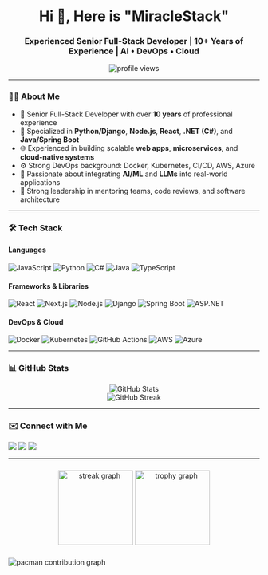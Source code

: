 <h1 align="center">Hi 👋, Here is "MiracleStack" </h1>
<h3 align="center">Experienced Senior Full-Stack Developer | 10+ Years of Experience | AI • DevOps • Cloud</h3>

<p align="center">
  <img src="https://komarev.com/ghpvc/?username=miraclestack83&label=Profile%20views&color=0e75b6&style=flat" alt="profile views" />
</p>

---

### 👨‍💻 About Me

- 💼 Senior Full-Stack Developer with over **10 years** of professional experience
- 🔧 Specialized in **Python/Django**, **Node.js**, **React**, **.NET (C#)**, and **Java/Spring Boot**
- 🌐 Experienced in building scalable **web apps**, **microservices**, and **cloud-native systems**
- ⚙️ Strong DevOps background: Docker, Kubernetes, CI/CD, AWS, Azure
- 🤖 Passionate about integrating **AI/ML** and **LLMs** into real-world applications
- 📢 Strong leadership in mentoring teams, code reviews, and software architecture

---

### 🛠️ Tech Stack

#### Languages

![JavaScript](https://img.shields.io/badge/-JavaScript-F7DF1E?style=flat&logo=javascript&logoColor=black)
![Python](https://img.shields.io/badge/-Python-3776AB?style=flat&logo=python&logoColor=white)
![C#](https://img.shields.io/badge/-C%23-239120?style=flat&logo=c-sharp&logoColor=white)
![Java](https://img.shields.io/badge/-Java-007396?style=flat&logo=java&logoColor=white)
![TypeScript](https://img.shields.io/badge/-TypeScript-3178C6?style=flat&logo=typescript&logoColor=white)

#### Frameworks & Libraries

![React](https://img.shields.io/badge/-React-61DAFB?style=flat&logo=react&logoColor=black)
![Next.js](https://img.shields.io/badge/-Next.js-000000?style=flat&logo=next.js)
![Node.js](https://img.shields.io/badge/-Node.js-339933?style=flat&logo=node.js&logoColor=white)
![Django](https://img.shields.io/badge/-Django-092E20?style=flat&logo=django&logoColor=white)
![Spring Boot](https://img.shields.io/badge/-Spring%20Boot-6DB33F?style=flat&logo=spring-boot)
![ASP.NET](https://img.shields.io/badge/-ASP.NET-512BD4?style=flat&logo=.net&logoColor=white)

#### DevOps & Cloud

![Docker](https://img.shields.io/badge/-Docker-2496ED?style=flat&logo=docker&logoColor=white)
![Kubernetes](https://img.shields.io/badge/-Kubernetes-326CE5?style=flat&logo=kubernetes&logoColor=white)
![GitHub Actions](https://img.shields.io/badge/-GitHub%20Actions-2088FF?style=flat&logo=github-actions&logoColor=white)
![AWS](https://img.shields.io/badge/-AWS-232F3E?style=flat&logo=amazon-aws)
![Azure](https://img.shields.io/badge/-Azure-0078D4?style=flat&logo=microsoft-azure)

---

### 📊 GitHub Stats

<p align="center">
  <img src="https://github-readme-stats.vercel.app/api?username=miraclestack83&show_icons=true&theme=default" alt="GitHub Stats" />
  <br />
  <img src="https://github-readme-streak-stats.herokuapp.com/?user=miraclestack83&" alt="GitHub Streak" />
</p>

---

### ✉️ Connect with Me

<p>
  <a href="mailto:edwin.perez8583@gmail.com"><img src="https://img.shields.io/badge/-Email-D14836?style=flat&logo=gmail&logoColor=white" /></a>
  <a href="https://www.linkedin.com/in/edwinperez1985080372"><img src="https://img.shields.io/badge/-LinkedIn-0077B5?style=flat&logo=linkedin&logoColor=white" /></a>
  <a href="https://edwin-peprez-8583.vercel.app/"><img src="https://img.shields.io/badge/-Portfolio-000000?style=flat&logo=vercel&logoColor=white" /></a>
</p>

---

###

<div align="center">
  <img src="https://streak-stats.demolab.com?user=miraclestack83&locale=en&mode=daily&theme=dracula&hide_border=false&border_radius=5&order=3" height="150" alt="streak graph"  />
  <img src="https://github-profile-trophy.vercel.app?username=miraclestack83&theme=dracula&column=-1&row=1&margin-w=8&margin-h=8&no-bg=false&no-frame=false&order=4" height="150" alt="trophy graph"  />
</div>

###

<picture>
  <source media="(prefers-color-scheme: dark)" srcset="https://raw.githubusercontent.com/miraclestack83/miraclestack83/output/pacman-contribution-graph-dark.svg">
  <source media="(prefers-color-scheme: light)" srcset="https://raw.githubusercontent.com/miraclestack83/miraclestack83/output/pacman-contribution-graph.svg">
  <img alt="pacman contribution graph" src="https://raw.githubusercontent.com/miraclestack83/miraclestack83/output/pacman-contribution-graph.svg">
</picture>

###
